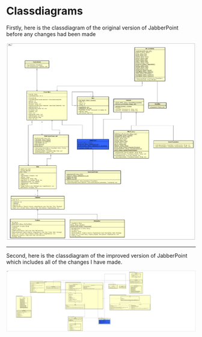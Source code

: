 # Classdiagrams
Firstly, here is the classdiagram of the original version of JabberPoint before any changes had been made

<img src="OriginalClassDiagram.png" alt="Original Class Diagram">

---

Second, here is the classdiagram of the improved version of JabberPoint which includes all of the changes I have made.

<img src="NewClassDiagram.png" alt="New Class Diagram">